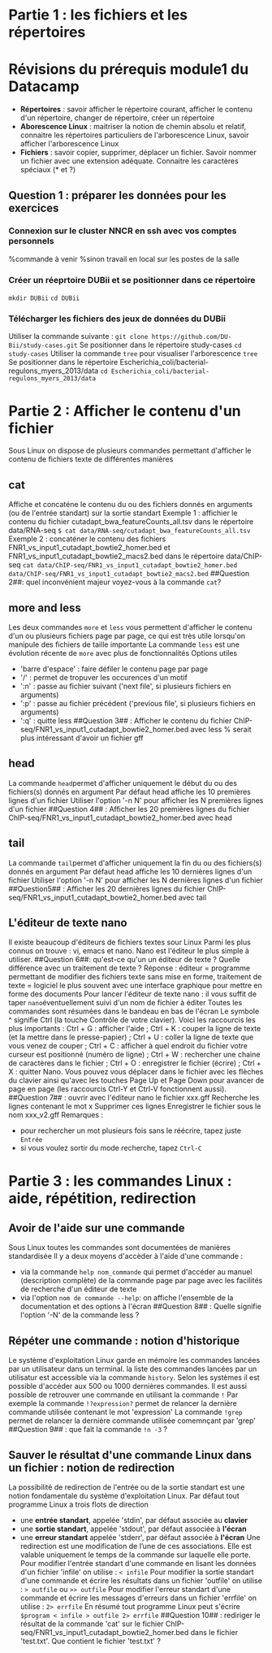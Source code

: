 # Partie 1 : les fichiers et les répertoires
# Révisions du prérequis module1 du Datacamp
- **Répertoires** : savoir afficher le répertoire courant, afficher le contenu d'un répertoire, changer de répertoire, créer un répertoire
- **Aborescence Linux** : maitriser la notion de chemin absolu et relatif, connaitre les répertoires particuliers de l'arborescence Linux, savoir afficher l'arborescence Linux
- **Fichiers** : savoir copier, supprimer, déplacer un fichier. Savoir nommer un fichier avec une extension adéquate. Connaitre les caractères spéciaux (* et ?)
## Question 1 : préparer les données pour les exercices
### Connexion sur le cluster NNCR en ssh avec vos comptes personnels
%commande à venir 
%sinon travail en local sur les postes de la salle
### Créer un réeprtoire DUBii et se positionner dans ce répertoire
`mkdir DUBii`
`cd DUBii`
### Télécharger les fichiers des jeux de données du DUBii 
Utiliser la commande suivante : 
`git clone https://github.com/DU-Bii/study-cases.git`
Se positionner dans le répertoire study-cases
`cd study-cases`
Utiliser la commande `tree` pour visualiser l'arborescence
`tree`
Se positionner dans le répertoire Escherichia_coli/bacterial-regulons_myers_2013/data
`cd Escherichia_coli/bacterial-regulons_myers_2013/data`
# Partie 2 : Afficher le contenu d'un fichier
Sous Linux on dispose de plusieurs commandes permettant d'afficher le contenu de fichiers texte de différentes manières
## cat
Affiche et concaténe le contenu du ou des fichiers donnés en arguments (ou de l'entrée standart) sur la sortie standart
Exemple 1 : affichier le contenu du fichier cutadapt_bwa_featureCounts_all.tsv dans le répertoire data/RNA-seq
`$ cat data/RNA-seq/cutadapt_bwa_featureCounts_all.tsv`
Exemple 2 : concaténer le contenu des fichiers FNR1_vs_input1_cutadapt_bowtie2_homer.bed et FNR1_vs_input1_cutadapt_bowtie2_macs2.bed dans le répertoire data/ChIP-seq
`cat data/ChIP-seq/FNR1_vs_input1_cutadapt_bowtie2_homer.bed data/ChIP-seq/FNR1_vs_input1_cutadapt_bowtie2_macs2.bed`
##Question 2##: quel inconvénient majeur voyez-vous à la commande `cat`?
## more and less
Les deux commandes `more` et `less` vous permettent d'afficher le contenu d'un ou plusieurs fichiers page par page, ce qui est très utile lorsqu'on manipule des fichiers de taille importante
La commande `less` est une évolution récente de `more` avec plus de fonctionnalités
Options utiles
- 'barre d'espace' : faire défiler le contenu page par page
- '/' : permet de tropuver les occurences d'un motif
- ':n' : passe au fichier suivant ('next file', si plusieurs fichiers en arguments)
- ':p' : passe au fichier précédent ('previous file', si plusieurs fichiers en arguments)
- ':q' : quitte less
##Question 3## : Afficher le contenu du fichier ChIP-seq/FNR1_vs_input1_cutadapt_bowtie2_homer.bed avec less
% serait plus intéressant d'avoir un fichier gff
## head
La commande `head`permet d'afficher uniquement le début du ou des fichiers(s) donnés en argument
Par défaut head affiche les 10 premières lignes d'un fichier
Utiliser l'option '-n N' pour afficher les N premières lignes d'un fichier
##Question 4## : Afficher les 20 premières lignes du fichier ChIP-seq/FNR1_vs_input1_cutadapt_bowtie2_homer.bed avec head
## tail
La commande `tail`permet d'afficher uniquement la fin du ou des fichiers(s) donnés en argument
Par défaut head affiche les 10 dernières lignes d'un fichier
Utiliser l'option '-n N' pour afficher les N dernières lignes d'un fichier
##Question5## : Afficher les 20 dernières lignes du fichier ChIP-seq/FNR1_vs_input1_cutadapt_bowtie2_homer.bed avec tail
## L'éditeur de texte nano
Il existe beaucoup d'éditeurs de fichiers textes sour Linux
Parmi les plus connus on trouve : vi, emacs et nano.
Nano est l'éditeur le plus simple à utiliser.
##Question 6##: qu'est-ce qu'un un éditeur de texte ? Quelle différence avec un traitement de texte ?
Réponse : éditeur = programme permettant de modifier des fichiers texte sans mise en forme, traitement de texte = logiciel le plus souvent avec une interface graphique pour mettre en forme des documents
Pour lancer l'éditeur de texte nano : il vous suffit de taper `nano`éventuellement suivi d'un nom de fichier à éditer
Toutes les commandes sont résumées dans le bandeau en bas de l'écran
Le symbole ^ signifie Ctrl (la touche Contrôle de votre clavier).
Voici les raccourcis les plus importants :
Ctrl + G : afficher l'aide ;
Ctrl + K : couper la ligne de texte (et la mettre dans le presse-papier) ;
Ctrl + U : coller la ligne de texte que vous venez de couper ;
Ctrl + C : afficher à quel endroit du fichier votre curseur est positionné (numéro de ligne) ;
Ctrl + W : rechercher une chaine de caractères dans le fichier ;
Ctrl + O : enregistrer le fichier (écrire) ;
Ctrl + X : quitter Nano.
Vous pouvez vous déplacer dans le fichier avec les flèches du clavier ainsi qu'avec les touches Page Up et Page Down pour avancer de page en page (les raccourcis Ctrl-Y et Ctrl-V fonctionnent aussi).
##Question 7## : ouvrir avec l'éditeur nano le fichier xxx.gff
Recherche les lignes contenant le mot x
Supprimer ces lignes
Enregistrer le fichier sous le nom xxx_v2.gff
Remarques : 
- pour rechercher un mot plusieurs fois sans le réécrire, tapez juste `Entrée`
- si vous voulez sortir du mode recherche, tapez `Ctrl-C`
# Partie 3 : les commandes Linux : aide, répétition, redirection
## Avoir de l'aide sur une commande 
Sous Linux toutes les commandes sont documentées de manières standardisée
Il y a deux moyens d'accèder à l'aide d'une commande :
- via la commande `help nom_commande` qui permet d'accéder au manuel (description complète) de la commande page par page avec les facilités de recherche d'un éditeur de texte
- via l'option `nom de commande --help`: on affiche l'ensemble de la documentation et des options à l'écran 
##Question 8## : Quelle signifie l'option '-N' de la commande less ?
## Répéter une commande : notion d'historique
Le système d'exploitation Linux garde en mémoire les commandes lancées par un utilisateur dans un terminal. la liste des commandes lancées par un utilisatur est accessible via la commande `history`. Selon les systèmes il est possible d'accéder aux 500 ou 1000 dernières commandes.
Il est aussi possible de retrouver une commande en utilisant la commande `!`
Par exemple la commande `!?expression?` permet de relancer la dernière commande utilisée contenant le mot 'expression'
La commande `!grep` permet de relancer la dernière commande utilisée comemnçant par 'grep'
##Question 9## : que fait la commande `!n -3` ?
## Sauver le résultat d'une commande Linux dans un fichier : notion de redirection
La possibilité de redirection de l'entrée ou de la sortie standart est une notion fondamentale du système d'exploitation Linux.
Par défaut tout programme Linux a trois flots de direction 
- une **entrée standart**, appelée 'stdin', par défaut associée au **clavier**
- une **sortie standart**, appelée 'stdout', par défaut associée à **l'écran**
- une **erreur standart** appelée 'stderr', par défaut associée à **l'écran**
Une redirection est une modification de l’une de ces associations. Elle est valable uniquement le temps de la commande sur laquelle elle porte.
Pour modifier l'entrée standart d'une commande en lisant les données d'un fichier 'infile' on utilise : 
`< infile`
Pour modifier la sortie standart d'une commande et écrire les résultats dans un fichier 'outfile' on utilise : 
`> outfile` ou `>> outfile`
Pour modifier l'erreur standart d'une commande et écrire les messages d'erreurs dans un fichier 'errfile' on utilise :
`2> errfile`
En résumé tout programme Linux peut s'écrire
`$program < infile > outfile 2> errfile`
##Question 10## : rediriger le résultat de la commande 'cat' sur le fichier ChIP-seq/FNR1_vs_input1_cutadapt_bowtie2_homer.bed dans le fichier 'test.txt'. Que contient le fichier 'test.txt' ?





